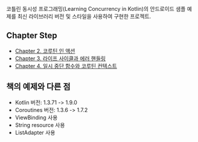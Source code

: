 코틀린 동시성 프로그래밍(Learning Concurrency in Kotlin)의 안드로이드 샘플 예제를 최신 라이브러리 버전 및 스타일을 사용하여 구현한 프로젝트.

## Chapter Step
- [Chapter 2. 코루틴 인 액션](https://github.com/cocoslime/concurrency-in-kotlin-2023/tree/231001-coroutine-in-action)
- [Chapter 3. 라이프 사이클과 에러 핸들링](https://github.com/cocoslime/concurrency-in-kotlin-2023/tree/231002-lifecycle-and-error-handling)
- [Chapter 4. 일시 중단 함수와 코루틴 컨텍스트](https://github.com/cocoslime/concurrency-in-kotlin-2023/tree/231003-suspend-function-and-context)

## 책의 예제와 다른 점
- Kotlin 버전: 1.3.71 -> 1.9.0
- Coroutines 버전: 1.3.6 -> 1.7.2
- ViewBinding 사용
- String resource 사용
- ListAdapter 사용

